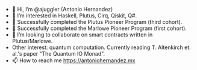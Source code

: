 - 👋 Hi, I’m @ajuggler (Antonio Hernandez)
- 👀 I’m interested in Haskell, Plutus, Cirq, Qiskit, Q#.
- 🌱 Successfully completed the Plutus Pioneer Program (third cohort).
- 🌱 Successfully completed the Marlowe Pioneer Program (first cohort).
- 💞️ I’m looking to collaborate on smart contracts written in Plutus/Marlowe.
- Other interest:  quantum computation.  Currently reading T. Altenkirch et. al.'s paper "The Quantum IO Monad".
- 📫 How to reach me https://antoniohernandez.mx

<!---
ajuggler/ajuggler is a ✨ special ✨ repository because its `README.md` (this file) appears on your GitHub profile.
You can click the Preview link to take a look at your changes.
--->
